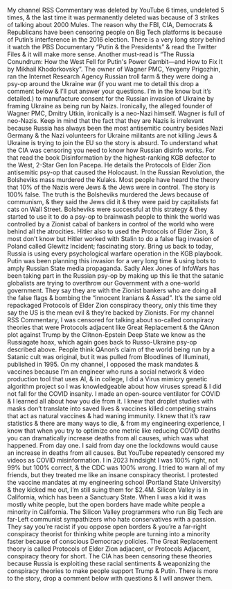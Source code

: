 My channel RSS Commentary was deleted by YouTube 6 times, undeleted 5 times, & the last time it was permanently deleted was because of 3 strikes of talking about 2000 Mules. The reason why the FBI, CIA, Democrats & Republicans have been censoring people on Big Tech platforms is because of Putin’s interference in the 2016 election. There is a very long story behind it watch the PBS Documentary “Putin & the Presidents” & read the Twitter Files & it will make more sense. Another must-read is “The Russia Conundrum: How the West Fell for Putin's Power Gambit—and How to Fix It by Mikhail Khodorkovsky”. The owner of Wagner PMC, Yevgeny Prigozhin, ran the Internet Research Agency Russian troll farm & they were doing a psy-op around the Ukraine war (if you want me to detail this drop a comment below & I’ll put answer your questions. I’m in the know but it’s detailed.) to manufacture consent for the Russian invasion of Ukraine by framing Ukraine as being run by Naizs. Ironically, the alleged founder of Wagner PMC, Dmitry Utkin, ironically is a neo-Nazi himself. Wagner is full of neo-Nazis. Keep in mind that the fact that they are Nazis is irrelevant because Russia has always been the most antisemitic country besides Nazi Germany & the Nazi volunteers for Ukraine militants are not killing Jews & Ukraine is trying to join the EU so the story is absurd.
To understand what the CIA was censoring you need to know how Russian disinfo works. For that read the book Disinformation by the highest-ranking KGB defector to the West, 2-Star Gen Ion Pacepa. He details the Protocols of Elder Zion antisemitic psy-op that caused the Holocaust. In the Russian Revolution, the Bolsheviks mass murdered the Kulaks. Most people have heard the theory that 10% of the Nazis were Jews & the Jews were in control. The story is 100% false. The truth is the Bolsheviks murdered the Jews because of communism, & they said the Jews did it & they were paid by capitalists fat cats on Wall Street. Bolsheviks were successful at this strategy & they started to use it to do a psy-op to brainwash people to think the world was controlled by a Zionist cabal of bankers in control of the world who were behind all the atrocities.
Hitler also to used the Protocols of Elder Zion, & most don’t know but Hitler worked with Stalin to do a false flag invasion of Poland called Glewitz Incident; fascinating story.
Bring us back to today, Russia is using every psychological warfare operation in the KGB playbook. Putin was been planning this invasion for a very long time & using bots to amply Russian State media propaganda.
Sadly Alex Jones of InfoWars has been taking part in the Russian psy-op by making up this lie that the satanic globalists are trying to overthrow our Government with a one-world government. They say they are with the Zionist bankers who are doing all the false flags & bombing the “innocent Iranians & Assad”. It’s the same old repackaged Protocols of Elder Zion conspiracy theory, only this time they say the US is the mean evil & they’re backed by Zionists.
For my channel RSS Commentary, I was censored for talking about so-called conspiracy theories that were Protocols adjacent like Great Replacement & the QAnon plot against Trump by the Clitnon-Epstein Deep State we know as the Russiagate hoax, which again goes back to Russo-Ukraine psy-op described above. People think QAnon’s claim of the world being run by a Satanic cult was original, but it was pulled from Bloodlines of Illuminati, published in 1995.
On my channel, I opposed the mask mandates & vaccines because I’m an engineer who runs a social network & video production tool that uses AI, & in college, I did a Virus mimicry genetic algorithm project so I was knowledgeable about how viruses spread & I did not fall for the COVID insanity. I made an open-source ventilator for COVID & I learned all about how you die from it. I knew that droplet studies with masks don’t translate into saved lives & vaccines killed competing strains that act as natural vaccines & had waning immunity. I knew that it’s raw statistics & there are many ways to die, & from my engineering experience, I know that when you try to optimize one metric like reducing COVID deaths you can dramatically increase deaths from all causes, which was what happened. From day one. I said from day one the lockdowns would cause an increase in deaths from all causes. But YouTube repeatedly censored my videos as COVID misinformation. I in 2023 hindsight I was 100% right, not 99% but 100% correct, & the CDC was 100% wrong.
I tried to warn all of my friends, but they treated me like an insane conspiracy theorist. I protested the vaccine mandates at my engineering school (Portland State University) & they kicked me out, I’m still suing them for $2.4M.
Silicon Valley is in California, which has been a Sanctuary State. When I was a kid it was mostly white people, but the open borders have made white people a minority in California. The Silicon Valley programmers who run Big Tech are far-Left communist sympathizers who hate conservatives with a passion. They say you’re racist if you oppose open borders & you’re a far-right conspiracy theorist for thinking white people are turning into a minority faster because of conscious Democracy policies. The Great Replacement theory is called Protocols of Elder Zion adjacent, or Protocols Adjacent, conspiracy theory for short. The CIA has been censoring these theories because Russia is exploiting these racial sentiments & weaponizing the conspiracy theories to make people support Trump & Putin.
There is more to the story, drop a comment below with questions & I will answer them.
